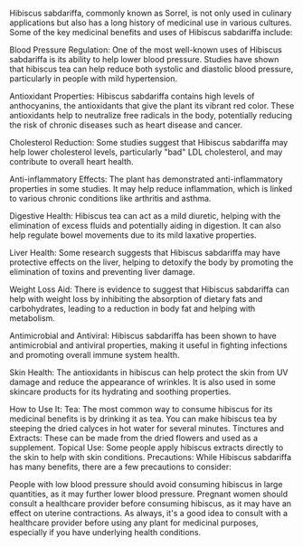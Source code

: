 

Hibiscus sabdariffa, commonly known as Sorrel, is not only used in culinary applications but also has a long history of medicinal use in various cultures. Some of the key medicinal benefits and uses of Hibiscus sabdariffa include:

Blood Pressure Regulation: One of the most well-known uses of Hibiscus sabdariffa is its ability to help lower blood pressure. Studies have shown that hibiscus tea can help reduce both systolic and diastolic blood pressure, particularly in people with mild hypertension.

Antioxidant Properties: Hibiscus sabdariffa contains high levels of anthocyanins, the antioxidants that give the plant its vibrant red color. These antioxidants help to neutralize free radicals in the body, potentially reducing the risk of chronic diseases such as heart disease and cancer.

Cholesterol Reduction: Some studies suggest that Hibiscus sabdariffa may help lower cholesterol levels, particularly "bad" LDL cholesterol, and may contribute to overall heart health.

Anti-inflammatory Effects: The plant has demonstrated anti-inflammatory properties in some studies. It may help reduce inflammation, which is linked to various chronic conditions like arthritis and asthma.

Digestive Health: Hibiscus tea can act as a mild diuretic, helping with the elimination of excess fluids and potentially aiding in digestion. It can also help regulate bowel movements due to its mild laxative properties.

Liver Health: Some research suggests that Hibiscus sabdariffa may have protective effects on the liver, helping to detoxify the body by promoting the elimination of toxins and preventing liver damage.

Weight Loss Aid: There is evidence to suggest that Hibiscus sabdariffa can help with weight loss by inhibiting the absorption of dietary fats and carbohydrates, leading to a reduction in body fat and helping with metabolism.

Antimicrobial and Antiviral: Hibiscus sabdariffa has been shown to have antimicrobial and antiviral properties, making it useful in fighting infections and promoting overall immune system health.

Skin Health: The antioxidants in hibiscus can help protect the skin from UV damage and reduce the appearance of wrinkles. It is also used in some skincare products for its hydrating and soothing properties.

How to Use It:
Tea: The most common way to consume hibiscus for its medicinal benefits is by drinking it as tea. You can make hibiscus tea by steeping the dried calyces in hot water for several minutes.
Tinctures and Extracts: These can be made from the dried flowers and used as a supplement.
Topical Use: Some people apply hibiscus extracts directly to the skin to help with skin conditions.
Precautions:
While Hibiscus sabdariffa has many benefits, there are a few precautions to consider:

People with low blood pressure should avoid consuming hibiscus in large quantities, as it may further lower blood pressure.
Pregnant women should consult a healthcare provider before consuming hibiscus, as it may have an effect on uterine contractions.
As always, it's a good idea to consult with a healthcare provider before using any plant for medicinal purposes, especially if you have underlying health conditions.





